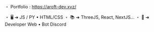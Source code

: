 ・ Portfolio : https://aroft-dev.xyz/

・ 🖥️ ➜ JS / PY • HTML/CSS
・ 📚 ➜ ThreeJS, React, NextJS...
・ 🚀 ➜ Developer Web • Bot Discord

